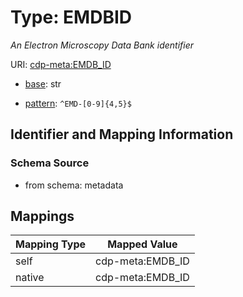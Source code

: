 # Type: EMDBID




_An Electron Microscopy Data Bank identifier_



URI: [cdp-meta:EMDB_ID](metadataEMDB_ID)

* [base](https://w3id.org/linkml/base): str




* [pattern](https://w3id.org/linkml/pattern): `^EMD-[0-9]{4,5}$`






## Identifier and Mapping Information







### Schema Source


* from schema: metadata




## Mappings

| Mapping Type | Mapped Value |
| ---  | ---  |
| self | cdp-meta:EMDB_ID |
| native | cdp-meta:EMDB_ID |
